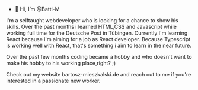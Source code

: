 - 👋 Hi, I’m @Batti-M

I'm a selftaught webdeveloper who is looking for a chance to show his skills.
Over the past months i learned HTML,CSS and Javascript while working full time for the Deutsche Post in Tübingen.
Currently I'm learning React because i'm aiming for a job as React developer.
Because Typescript is working well with React, that's something i aim to learn in the near future.

Over the past few months coding became a hobby and who doesn't want to make his hobby to his working place,right? ;)

Check out my website bartosz-mieszkalski.de and reach out to me if you're interested in a passionate new worker.

<!---
Batti-M/Batti-M is a ✨ special ✨ repository because its `README.md` (this file) appears on your GitHub profile.
You can click the Preview link to take a look at your changes.
--->
